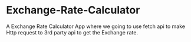 # Exchange-Rate-Calculator
A Exchange Rate Calculator App where we going to use fetch api to make Http request to 3rd party api to get the Exchange rate.

